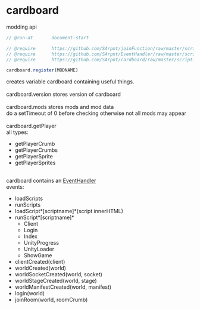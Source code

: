 # cardboard

modding api

```js
// @run-at       document-start

// @require      https://github.com/SArpnt/joinFunction/raw/master/script.js
// @require      https://github.com/SArpnt/EventHandler/raw/master/script.js
// @require      https://github.com/SArpnt/cardboard/raw/master/script.user.js

cardboard.register(MODNAME)
```

creates variable cardboard containing useful things.\
\
cardboard.version stores version of cardboard\
\
cardboard.mods stores mods and mod data\
do a setTimeout of 0 before checking otherwise not all mods may appear\
\
cardboard.getPlayer\
all types:

- getPlayerCrumb
- getPlayerCrumbs
- getPlayerSprite
- getPlayerSprites

\
cardboard contains an [EventHandler](https://cdn.jsdelivr.net/gh/sarpnt/EventHandler/script.min.js)\
events:

- loadScripts
- runScripts
- loadScript*\[scriptname\]*(script innerHTML)
- runScript*\[scriptname\]*
  - Client
  - Login
  - Index
  - UnityProgress
  - UnityLoader
  - ShowGame
- clientCreated(client)
- worldCreated(world)
- worldSocketCreated(world, socket)
- worldStageCreated(world, stage)
- worldManifestCreated(world, manifest)
- login(world)
- joinRoom(world, roomCrumb)
